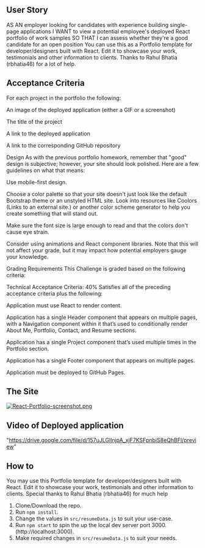 

## User Story
AS AN employer looking for candidates with experience building single-page applications
I WANT to view a potential employee's deployed React portfolio of work samples
SO THAT I can assess whether they're a good candidate for an open position
You can use this as a Portfolio template for developer/designers built with React. Edit it to showcase your work, testimonials and other information to clients.
Thanks to Rahul Bhatia (rbhatia46) for a lot of help.

## Acceptance Criteria
For each project  in the portfolio the following:

An image of the deployed application (either a GIF or a screenshot)

The title of the project

A link to the deployed application

A link to the corresponding GitHub repository

Design
As with the previous portfolio homework, remember that "good" design is subjective; however, your site should look polished. Here are a few guidelines on what that means:

Use mobile-first design.

Choose a color palette so that your site doesn't just look like the default Bootstrap theme or an unstyled HTML site. Look into resources like Coolors (Links to an external site.) or another color scheme generator to help you create something that will stand out.

Make sure the font size is large enough to read and that the colors don't cause eye strain.

Consider using animations and React component libraries. Note that this will not affect your grade, but it may impact how potential employers gauge your knowledge.

Grading Requirements
This Challenge is graded based on the following criteria:

Technical Acceptance Criteria: 40%
Satisfies all of the preceding acceptance criteria plus the following:

Application must use React to render content.

Application has a single Header component that appears on multiple pages, with a Navigation component within it that’s used to conditionally render About Me, Portfolio, Contact, and Resume sections.

Application has a single Project component that’s used multiple times in the Portfolio section.

Application has a single Footer component that appears on multiple pages.

Application must be deployed to GitHub Pages.

## The Site
[![React-Portfolio-screenshot.png](https://i.postimg.cc/D0SVpCCT/React-Portfolio-screenshot.png)](https://postimg.cc/ctG5rcy9)

## Video of Deployed application

"https://drive.google.com/file/d/157uJLGIlnjpA_xjF7KSFpnbiS8eQhBFl/preview" 

## How to 
You may use this Portfolio template for developer/designers built with React. Edit it to showcase your work, testimonials and other information to clients.
Special thanks to Rahul Bhatia
(rbhatia46) for much help

1. Clone/Download the repo.
2. Run  ``` npm install ```.
3. Change the values in ```src/resumeData.js``` to suit your use-case.
4. Run ```npm start``` to spin the up the local dev server port 3000.(http://localhost:3000).
5. Make required changes in ```src/resumeData.js``` to suit your needs.

